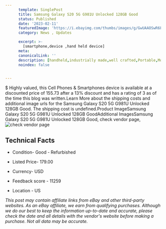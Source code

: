 ```yaml
---
      template: SinglePost
      title: Samsung Galaxy S20 5G G981U Unlocked 128GB Good
      status: Published
      date: '2023-02-11'
      featuredImage: 'https://i.ebayimg.com/thumbs/images/g/GwUAAOSwR6FirPMy/s-l225.jpg'
      category: News , Updates

      excerpt: >-
        [smartphone,device ,hand held device]
      meta:
      canonicalLink: ''
      description: [handheld,industrially made,well crafted,Portable,Mobile,Compact,Convenient,Lightweight,Maneuverable,Man-portable,Miniature,Carriable,Hand-held,Light,Holdable,Transportable,Mobile device,Pocket-sized,On-the-go,Wireless,Cordless,Compact size,Convenient size, smartphone,device ,hand held device]
      noindex: false

        
---
```

$
    Highly valued, this Cell Phones & Smartphones device is available at a discounted price of 155.73 after a 13% discount and has a rating of 3 as of the time this blog was written.Learn More about the shipping costs and additional image urls for the Samsung Galaxy S20 5G G981U Unlocked 128GB Good. The shipping cost is undefined.Product ImageSamsung Galaxy S20 5G G981U Unlocked 128GB GoodAdditional ImagesSamsung Galaxy S20 5G G981U Unlocked 128GB Good, check vendor page, ![check vendor page](https://origin-galleryplus.ebayimg.com/ws/web/334470159283_2_0_1/225x225.jpg,https://origin-galleryplus.ebayimg.com/ws/web/334470159283_3_0_1/225x225.jpg,https://origin-galleryplus.ebayimg.com/ws/web/334470159283_4_0_1/225x225.jpg,https://origin-galleryplus.ebayimg.com/ws/web/334470159283_5_0_1/225x225.jpg,https://origin-galleryplus.ebayimg.com/ws/web/334470159283_6_0_1/225x225.jpg,https://origin-galleryplus.ebayimg.com/ws/web/334470159283_7_0_1/225x225.jpg,https://origin-galleryplus.ebayimg.com/ws/web/334470159283_8_0_1/225x225.jpg,https://origin-galleryplus.ebayimg.com/ws/web/334470159283_9_0_1/225x225.jpg,https://origin-galleryplus.ebayimg.com/ws/web/334470159283_10_0_1/225x225.jpg,https://origin-galleryplus.ebayimg.com/ws/web/334470159283_11_0_1/225x225.jpg,https://origin-galleryplus.ebayimg.com/ws/web/334470159283_12_0_1/225x225.jpg)
    
    

 ## Technical Facts 



     
      

 - Condition- Good - Refurbished 


      

 - Listed Price- 179.00 


      

 - Currency- USD 


      

 - Feedback score - 11259 


      

 - Location - US 


      
      

 *_This post may contain affiliate links from eBay and other third-party websites. As an eBay affiliate, we earn from qualifying purchases. Although we do our best to keep the information up-to-date and accurate, please check the date and all details with the vendor's website before making a purchase. Not all data may be accurate._*



    
    
    
    
    